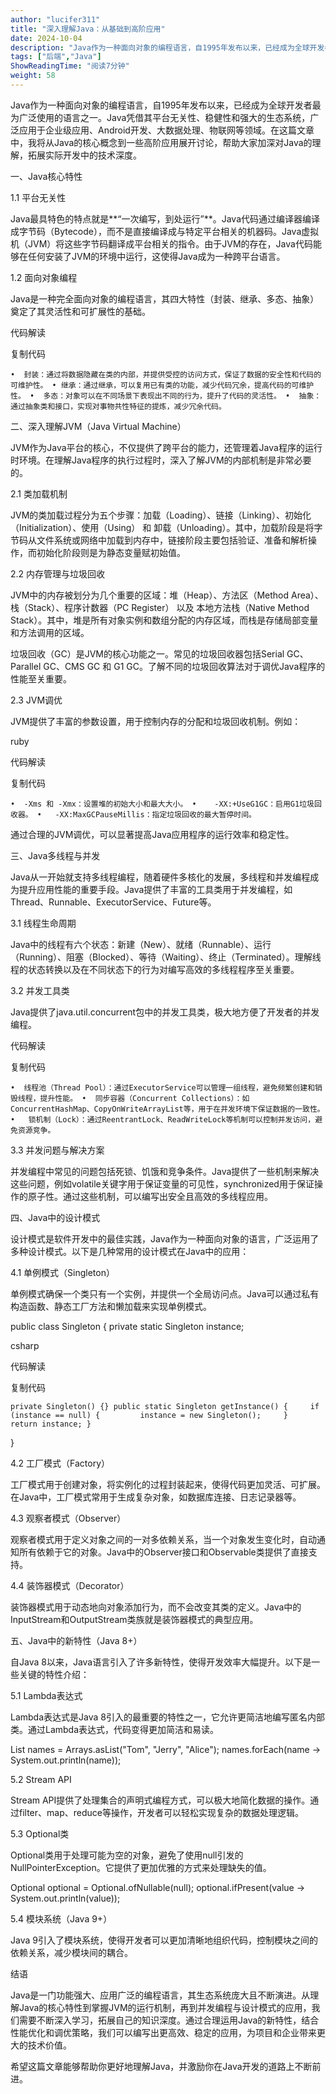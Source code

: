 ```yaml
---
author: "lucifer311"
title: "深入理解Java：从基础到高阶应用"
date: 2024-10-04
description: "Java作为一种面向对象的编程语言，自1995年发布以来，已经成为全球开发者最为广泛使用的语言之一。Java凭借其平台无关性、稳健性和强大的生态系统，广泛应用于企业级应用、Android开发、大数据处"
tags: ["后端","Java"]
ShowReadingTime: "阅读7分钟"
weight: 58
---
```

Java作为一种面向对象的编程语言，自1995年发布以来，已经成为全球开发者最为广泛使用的语言之一。Java凭借其平台无关性、稳健性和强大的生态系统，广泛应用于企业级应用、Android开发、大数据处理、物联网等领域。在这篇文章中，我将从Java的核心概念到一些高阶应用展开讨论，帮助大家加深对Java的理解，拓展实际开发中的技术深度。

一、Java核心特性

1.1 平台无关性

Java最具特色的特点就是\*\*“一次编写，到处运行”\*\*。Java代码通过编译器编译成字节码（Bytecode），而不是直接编译成与特定平台相关的机器码。Java虚拟机（JVM）将这些字节码翻译成平台相关的指令。由于JVM的存在，Java代码能够在任何安装了JVM的环境中运行，这使得Java成为一种跨平台语言。

1.2 面向对象编程

Java是一种完全面向对象的编程语言，其四大特性（封装、继承、多态、抽象）奠定了其灵活性和可扩展性的基础。

 代码解读

复制代码

`•	封装：通过将数据隐藏在类的内部，并提供受控的访问方式，保证了数据的安全性和代码的可维护性。 •	继承：通过继承，可以复用已有类的功能，减少代码冗余，提高代码的可维护性。 •	多态：对象可以在不同场景下表现出不同的行为，提升了代码的灵活性。 •	抽象：通过抽象类和接口，实现对事物共性特征的提炼，减少冗余代码。`

二、深入理解JVM（Java Virtual Machine）

JVM作为Java平台的核心，不仅提供了跨平台的能力，还管理着Java程序的运行时环境。在理解Java程序的执行过程时，深入了解JVM的内部机制是非常必要的。

2.1 类加载机制

JVM的类加载过程分为五个步骤：加载（Loading）、链接（Linking）、初始化（Initialization）、使用（Using） 和 卸载（Unloading）。其中，加载阶段是将字节码从文件系统或网络中加载到内存中，链接阶段主要包括验证、准备和解析操作，而初始化阶段则是为静态变量赋初始值。

2.2 内存管理与垃圾回收

JVM中的内存被划分为几个重要的区域：堆（Heap）、方法区（Method Area）、栈（Stack）、程序计数器（PC Register） 以及 本地方法栈（Native Method Stack）。其中，堆是所有对象实例和数组分配的内存区域，而栈是存储局部变量和方法调用的区域。

垃圾回收（GC）是JVM的核心功能之一。常见的垃圾回收器包括Serial GC、Parallel GC、CMS GC 和 G1 GC。了解不同的垃圾回收算法对于调优Java程序的性能至关重要。

2.3 JVM调优

JVM提供了丰富的参数设置，用于控制内存的分配和垃圾回收机制。例如：

ruby

 代码解读

复制代码

`•	-Xms 和 -Xmx：设置堆的初始大小和最大大小。 •	-XX:+UseG1GC：启用G1垃圾回收器。 •	-XX:MaxGCPauseMillis：指定垃圾回收的最大暂停时间。`

通过合理的JVM调优，可以显著提高Java应用程序的运行效率和稳定性。

三、Java多线程与并发

Java从一开始就支持多线程编程，随着硬件多核化的发展，多线程和并发编程成为提升应用性能的重要手段。Java提供了丰富的工具类用于并发编程，如Thread、Runnable、ExecutorService、Future等。

3.1 线程生命周期

Java中的线程有六个状态：新建（New）、就绪（Runnable）、运行（Running）、阻塞（Blocked）、等待（Waiting）、终止（Terminated）。理解线程的状态转换以及在不同状态下的行为对编写高效的多线程程序至关重要。

3.2 并发工具类

Java提供了java.util.concurrent包中的并发工具类，极大地方便了开发者的并发编程。

 代码解读

复制代码

`•	线程池（Thread Pool）：通过ExecutorService可以管理一组线程，避免频繁创建和销毁线程，提升性能。 •	同步容器（Concurrent Collections）：如ConcurrentHashMap、CopyOnWriteArrayList等，用于在并发环境下保证数据的一致性。 •	锁机制（Lock）：通过ReentrantLock、ReadWriteLock等机制可以控制并发访问，避免资源竞争。`

3.3 并发问题与解决方案

并发编程中常见的问题包括死锁、饥饿和竞争条件。Java提供了一些机制来解决这些问题，例如volatile关键字用于保证变量的可见性，synchronized用于保证操作的原子性。通过这些机制，可以编写出安全且高效的多线程应用。

四、Java中的设计模式

设计模式是软件开发中的最佳实践，Java作为一种面向对象的语言，广泛运用了多种设计模式。以下是几种常用的设计模式在Java中的应用：

4.1 单例模式（Singleton）

单例模式确保一个类只有一个实例，并提供一个全局访问点。Java可以通过私有构造函数、静态工厂方法和懒加载来实现单例模式。

public class Singleton { private static Singleton instance;

csharp

 代码解读

复制代码

`private Singleton() {} public static Singleton getInstance() {     if (instance == null) {         instance = new Singleton();     }     return instance; }`

}

4.2 工厂模式（Factory）

工厂模式用于创建对象，将实例化的过程封装起来，使得代码更加灵活、可扩展。在Java中，工厂模式常用于生成复杂对象，如数据库连接、日志记录器等。

4.3 观察者模式（Observer）

观察者模式用于定义对象之间的一对多依赖关系，当一个对象发生变化时，自动通知所有依赖于它的对象。Java中的Observer接口和Observable类提供了直接支持。

4.4 装饰器模式（Decorator）

装饰器模式用于动态地向对象添加行为，而不会改变其类的定义。Java中的InputStream和OutputStream类族就是装饰器模式的典型应用。

五、Java中的新特性（Java 8+）

自Java 8以来，Java语言引入了许多新特性，使得开发效率大幅提升。以下是一些关键的特性介绍：

5.1 Lambda表达式

Lambda表达式是Java 8引入的最重要的特性之一，它允许更简洁地编写匿名内部类。通过Lambda表达式，代码变得更加简洁和易读。

List names = Arrays.asList("Tom", "Jerry", "Alice"); names.forEach(name -> System.out.println(name));

5.2 Stream API

Stream API提供了处理集合的声明式编程方式，可以极大地简化数据的操作。通过filter、map、reduce等操作，开发者可以轻松实现复杂的数据处理逻辑。

5.3 Optional类

Optional类用于处理可能为空的对象，避免了使用null引发的NullPointerException。它提供了更加优雅的方式来处理缺失的值。

Optional optional = Optional.ofNullable(null); optional.ifPresent(value -> System.out.println(value));

5.4 模块系统（Java 9+）

Java 9引入了模块系统，使得开发者可以更加清晰地组织代码，控制模块之间的依赖关系，减少模块间的耦合。

结语

Java是一门功能强大、应用广泛的编程语言，其生态系统庞大且不断演进。从理解Java的核心特性到掌握JVM的运行机制，再到并发编程与设计模式的应用，我们需要不断深入学习，拓展自己的知识深度。通过合理运用Java的新特性，结合性能优化和调优策略，我们可以编写出更高效、稳定的应用，为项目和企业带来更大的技术价值。

希望这篇文章能够帮助你更好地理解Java，并激励你在Java开发的道路上不断前进。